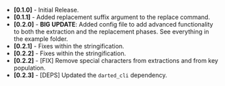 - **[0.1.0]** - Initial Release.
- **[0.1.1]** - Added replacement suffix argument to the replace command.
- **[0.2.0]** - **BIG UPDATE**: Added config file to add advanced functionality to both the extraction and the replacement phases. See everything in the example folder.
- **[0.2.1]** - Fixes within the stringification.
- **[0.2.2]** - Fixes within the stringification.
- **[0.2.2]** - [FIX] Remove special characters from extractions and from key population.
- **[0.2.3]** - [DEPS] Updated the `darted_cli` dependency.

